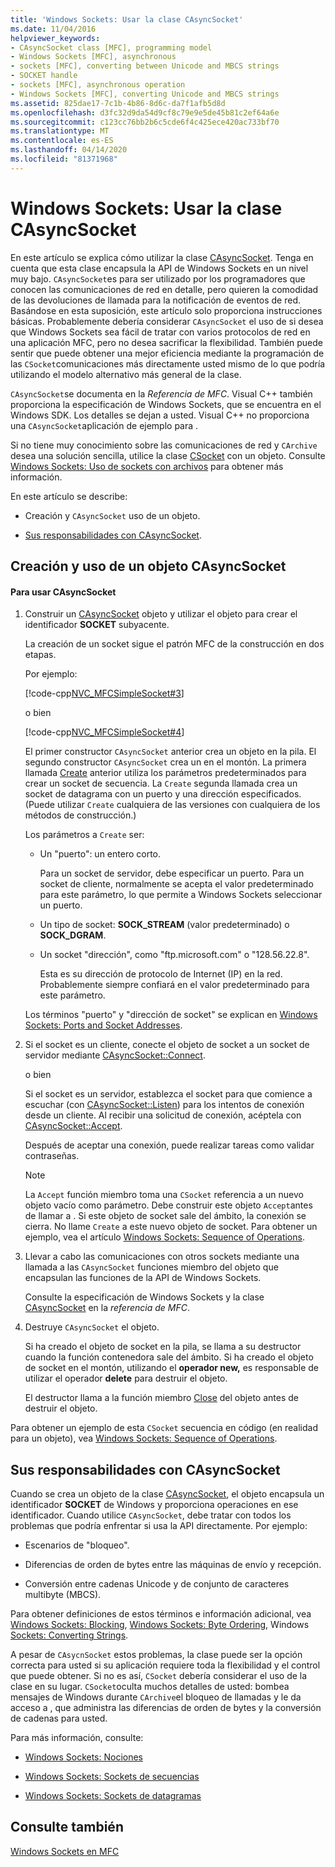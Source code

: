 ```yaml
---
title: 'Windows Sockets: Usar la clase CAsyncSocket'
ms.date: 11/04/2016
helpviewer_keywords:
- CAsyncSocket class [MFC], programming model
- Windows Sockets [MFC], asynchronous
- sockets [MFC], converting between Unicode and MBCS strings
- SOCKET handle
- sockets [MFC], asynchronous operation
- Windows Sockets [MFC], converting Unicode and MBCS strings
ms.assetid: 825dae17-7c1b-4b86-8d6c-da7f1afb5d8d
ms.openlocfilehash: d3fc32d9da54d9cf8c79e9e5de45b81c2ef64a6e
ms.sourcegitcommit: c123cc76bb2b6c5cde6f4c425ece420ac733bf70
ms.translationtype: MT
ms.contentlocale: es-ES
ms.lasthandoff: 04/14/2020
ms.locfileid: "81371968"
---
```

# <a name="windows-sockets-using-class-casyncsocket"></a>Windows Sockets: Usar la clase CAsyncSocket

En este artículo se explica cómo utilizar la clase [CAsyncSocket](../mfc/reference/casyncsocket-class.md). Tenga en cuenta que esta clase encapsula la API de Windows Sockets en un nivel muy bajo. `CAsyncSocket`es para ser utilizado por los programadores que conocen las comunicaciones de red en detalle, pero quieren la comodidad de las devoluciones de llamada para la notificación de eventos de red. Basándose en esta suposición, este artículo solo proporciona instrucciones básicas. Probablemente debería considerar `CAsyncSocket` el uso de si desea que Windows Sockets sea fácil de tratar con varios protocolos de red en una aplicación MFC, pero no desea sacrificar la flexibilidad. También puede sentir que puede obtener una mejor eficiencia mediante la programación de las `CSocket`comunicaciones más directamente usted mismo de lo que podría utilizando el modelo alternativo más general de la clase.

`CAsyncSocket`se documenta en la *Referencia de MFC*. Visual C++ también proporciona la especificación de Windows Sockets, que se encuentra en el Windows SDK. Los detalles se dejan a usted. Visual C++ no proporciona una `CAsyncSocket`aplicación de ejemplo para .

Si no tiene muy conocimiento sobre las comunicaciones de red y `CArchive` desea una solución sencilla, utilice la clase [CSocket](../mfc/reference/csocket-class.md) con un objeto. Consulte [Windows Sockets: Uso de sockets con archivos](../mfc/windows-sockets-using-sockets-with-archives.md) para obtener más información.

En este artículo se describe:

- Creación y `CAsyncSocket` uso de un objeto.

- [Sus responsabilidades con CAsyncSocket](#_core_your_responsibilities_with_casyncsocket).

## <a name="creating-and-using-a-casyncsocket-object"></a><a name="_core_creating_and_using_a_casyncsocket_object"></a>Creación y uso de un objeto CAsyncSocket

#### <a name="to-use-casyncsocket"></a>Para usar CAsyncSocket

1. Construir un [CAsyncSocket](../mfc/reference/casyncsocket-class.md) objeto y utilizar el objeto para crear el identificador **SOCKET** subyacente.

   La creación de un socket sigue el patrón MFC de la construcción en dos etapas.

   Por ejemplo:

   [!code-cpp[NVC_MFCSimpleSocket#3](../mfc/codesnippet/cpp/windows-sockets-using-class-casyncsocket_1.cpp)]

     o bien

   [!code-cpp[NVC_MFCSimpleSocket#4](../mfc/codesnippet/cpp/windows-sockets-using-class-casyncsocket_2.cpp)]

   El primer constructor `CAsyncSocket` anterior crea un objeto en la pila. El segundo constructor `CAsyncSocket` crea un en el montón. La primera llamada [Create](../mfc/reference/casyncsocket-class.md#create) anterior utiliza los parámetros predeterminados para crear un socket de secuencia. La `Create` segunda llamada crea un socket de datagrama con un puerto y una dirección especificados. (Puede utilizar `Create` cualquiera de las versiones con cualquiera de los métodos de construcción.)

   Los parámetros a `Create` ser:

   - Un "puerto": un entero corto.

      Para un socket de servidor, debe especificar un puerto. Para un socket de cliente, normalmente se acepta el valor predeterminado para este parámetro, lo que permite a Windows Sockets seleccionar un puerto.

   - Un tipo de socket: **SOCK_STREAM** (valor predeterminado) o **SOCK_DGRAM**.

   - Un socket "dirección", como "ftp.microsoft.com" o "128.56.22.8".

      Esta es su dirección de protocolo de Internet (IP) en la red. Probablemente siempre confiará en el valor predeterminado para este parámetro.

   Los términos "puerto" y "dirección de socket" se explican en [Windows Sockets: Ports and Socket Addresses](../mfc/windows-sockets-ports-and-socket-addresses.md).

1. Si el socket es un cliente, conecte el objeto de socket a un socket de servidor mediante [CAsyncSocket::Connect](../mfc/reference/casyncsocket-class.md#connect).

     o bien

   Si el socket es un servidor, establezca el socket para que comience a escuchar (con [CAsyncSocket::Listen](../mfc/reference/casyncsocket-class.md#listen)) para los intentos de conexión desde un cliente. Al recibir una solicitud de conexión, acéptela con [CAsyncSocket::Accept](../mfc/reference/casyncsocket-class.md#accept).

   Después de aceptar una conexión, puede realizar tareas como validar contraseñas.

    > [!NOTE]
    >  La `Accept` función miembro toma una `CSocket` referencia a un nuevo objeto vacío como parámetro. Debe construir este objeto `Accept`antes de llamar a . Si este objeto de socket sale del ámbito, la conexión se cierra. No llame `Create` a este nuevo objeto de socket. Para obtener un ejemplo, vea el artículo [Windows Sockets: Sequence of Operations](../mfc/windows-sockets-sequence-of-operations.md).

1. Llevar a cabo las comunicaciones con otros sockets mediante una llamada a las `CAsyncSocket` funciones miembro del objeto que encapsulan las funciones de la API de Windows Sockets.

   Consulte la especificación de Windows Sockets y la clase [CAsyncSocket](../mfc/reference/casyncsocket-class.md) en la *referencia de MFC*.

1. Destruye `CAsyncSocket` el objeto.

   Si ha creado el objeto de socket en la pila, se llama a su destructor cuando la función contenedora sale del ámbito. Si ha creado el objeto de socket en el montón, utilizando el **operador new,** es responsable de utilizar el operador **delete** para destruir el objeto.

   El destructor llama a la función miembro [Close](../mfc/reference/casyncsocket-class.md#close) del objeto antes de destruir el objeto.

Para obtener un ejemplo de esta `CSocket` secuencia en código (en realidad para un objeto), vea [Windows Sockets: Sequence of Operations](../mfc/windows-sockets-sequence-of-operations.md).

## <a name="your-responsibilities-with-casyncsocket"></a><a name="_core_your_responsibilities_with_casyncsocket"></a>Sus responsabilidades con CAsyncSocket

Cuando se crea un objeto de la clase [CAsyncSocket](../mfc/reference/casyncsocket-class.md), el objeto encapsula un identificador **SOCKET** de Windows y proporciona operaciones en ese identificador. Cuando utilice `CAsyncSocket`, debe tratar con todos los problemas que podría enfrentar si usa la API directamente. Por ejemplo:

- Escenarios de "bloqueo".

- Diferencias de orden de bytes entre las máquinas de envío y recepción.

- Conversión entre cadenas Unicode y de conjunto de caracteres multibyte (MBCS).

Para obtener definiciones de estos términos e información adicional, vea [Windows Sockets: Blocking](../mfc/windows-sockets-blocking.md), [Windows Sockets: Byte Ordering](../mfc/windows-sockets-byte-ordering.md), Windows [Sockets: Converting Strings](../mfc/windows-sockets-converting-strings.md).

A pesar de `CAsycnSocket` estos problemas, la clase puede ser la opción correcta para usted si su aplicación requiere toda la flexibilidad y el control que puede obtener. Si no es así, `CSocket` debería considerar el uso de la clase en su lugar. `CSocket`oculta muchos detalles de usted: bombea mensajes de Windows durante `CArchive`el bloqueo de llamadas y le da acceso a , que administra las diferencias de orden de bytes y la conversión de cadenas para usted.

Para más información, consulte:

- [Windows Sockets: Nociones](../mfc/windows-sockets-background.md)

- [Windows Sockets: Sockets de secuencias](../mfc/windows-sockets-stream-sockets.md)

- [Windows Sockets: Sockets de datagramas](../mfc/windows-sockets-datagram-sockets.md)

## <a name="see-also"></a>Consulte también

[Windows Sockets en MFC](../mfc/windows-sockets-in-mfc.md)
